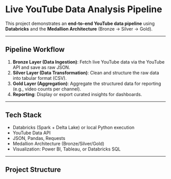 #  Live YouTube Data Analysis Pipeline

This project demonstrates an **end-to-end YouTube data pipeline** using **Databricks** and the **Medallion Architecture** (Bronze → Silver → Gold).

---

##  Pipeline Workflow

1. **Bronze Layer (Data Ingestion)**: Fetch live YouTube data via the YouTube API and save as raw JSON.  
2. **Silver Layer (Data Transformation)**: Clean and structure the raw data into tabular format (CSV).  
3. **Gold Layer (Aggregation)**: Aggregate the structured data for reporting (e.g., video counts per channel).  
4. **Reporting**: Display or export curated insights for dashboards.

---

##  Tech Stack

- Databricks (Spark + Delta Lake) or local Python execution  
- YouTube Data API  
- JSON, Pandas, Requests  
- Medallion Architecture (Bronze/Silver/Gold)  
- Visualization: Power BI, Tableau, or Databricks SQL

---

##  Project Structure

